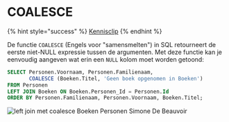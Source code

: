 # COALESCE

{% hint style="success" %}
[Kennisclip](https://youtu.be/zvEnDNEc0ZQ)
{% endhint %}

De functie `COALESCE` \(Engels voor "samensmelten"\) in SQL retourneert de eerste niet-NULL expressie tussen de argumenten. Met deze functie kan je eenvoudig aangeven wat erin een `NULL` kolom moet worden getoond:

```sql
SELECT Personen.Voornaam, Personen.Familienaam,
       COALESCE (Boeken.Titel, 'Geen boek opgenomen in Boeken') 
FROM Personen
LEFT JOIN Boeken ON Boeken.Personen_Id = Personen.Id
ORDER BY Personen.Familienaam, Personen.Voornaam, Boeken.Titel;
```

![left join met coalesce Boeken Personen Simone De Beauvoir](https://modernways.be/myap/it/image/sql/left%20join%20met%20coalesce%20Boeken%20Personen%20Simone%20De%20Beauvoir.png)

